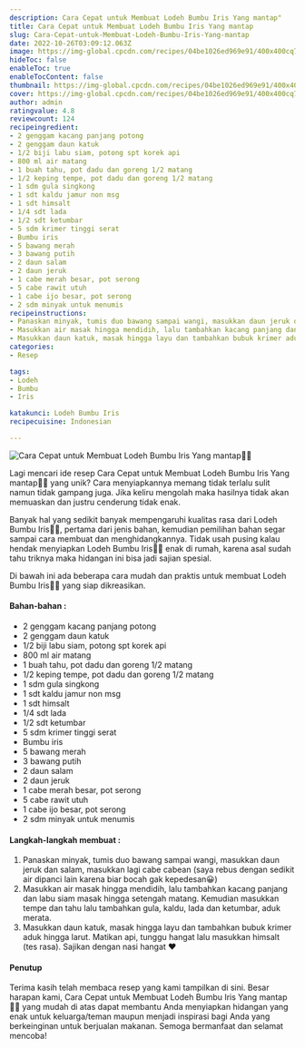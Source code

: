 ```yaml
---
description: Cara Cepat untuk Membuat Lodeh Bumbu Iris Yang mantap"
title: Cara Cepat untuk Membuat Lodeh Bumbu Iris Yang mantap
slug: Cara-Cepat-untuk-Membuat-Lodeh-Bumbu-Iris-Yang-mantap
date: 2022-10-26T03:09:12.063Z
image: https://img-global.cpcdn.com/recipes/04be1026ed969e91/400x400cq70/photo.jpg
hideToc: false
enableToc: true
enableTocContent: false
thumbnail: https://img-global.cpcdn.com/recipes/04be1026ed969e91/400x400cq70/photo.jpg
cover: https://img-global.cpcdn.com/recipes/04be1026ed969e91/400x400cq70/photo.jpg
author: admin
ratingvalue: 4.8
reviewcount: 124
recipeingredient:
- 2 genggam kacang panjang potong
- 2 genggam daun katuk
- 1/2 biji labu siam, potong spt korek api
- 800 ml air matang
- 1 buah tahu, pot dadu dan goreng 1/2 matang
- 1/2 keping tempe, pot dadu dan goreng 1/2 matang
- 1 sdm gula singkong
- 1 sdt kaldu jamur non msg
- 1 sdt himsalt
- 1/4 sdt lada
- 1/2 sdt ketumbar
- 5 sdm krimer tinggi serat
- Bumbu iris
- 5 bawang merah
- 3 bawang putih
- 2 daun salam
- 2 daun jeruk
- 1 cabe merah besar, pot serong
- 5 cabe rawit utuh
- 1 cabe ijo besar, pot serong
- 2 sdm minyak untuk menumis
recipeinstructions:
- Panaskan minyak, tumis duo bawang sampai wangi, masukkan daun jeruk dan salam, masukkan lagi cabe cabean (saya rebus dengan sedikit air dipanci lain karena biar bocah gak kepedesan😀)
- Masukkan air masak hingga mendidih, lalu tambahkan kacang panjang dan labu siam masak hingga setengah matang. Kemudian masukkan tempe dan tahu lalu tambahkan gula, kaldu, lada dan ketumbar, aduk merata.
- Masukkan daun katuk, masak hingga layu dan tambahkan bubuk krimer aduk hingga larut. Matikan api, tunggu hangat lalu masukkan himsalt (tes rasa). Sajikan dengan nasi hangat ❤️
categories:
- Resep

tags:
- Lodeh
- Bumbu
- Iris

katakunci: Lodeh Bumbu Iris
recipecuisine: Indonesian

---
```


![Cara Cepat untuk Membuat Lodeh Bumbu Iris Yang mantap👩‍🍳](https://img-global.cpcdn.com/recipes/04be1026ed969e91/400x400cq70/photo.jpg)

Lagi mencari ide resep Cara Cepat untuk Membuat Lodeh Bumbu Iris Yang mantap👩‍🍳 yang unik? Cara menyiapkannya memang tidak terlalu sulit namun tidak gampang juga. Jika keliru mengolah maka hasilnya tidak akan memuaskan dan justru cenderung tidak enak.

Banyak hal yang sedikit banyak mempengaruhi kualitas rasa dari Lodeh Bumbu Iris👩‍🍳, pertama dari jenis bahan, kemudian pemilihan bahan segar sampai cara membuat dan menghidangkannya. Tidak usah pusing kalau hendak menyiapkan Lodeh Bumbu Iris👩‍🍳 enak di rumah, karena asal sudah tahu triknya maka hidangan ini bisa jadi sajian spesial.

Di bawah ini ada beberapa cara mudah dan praktis untuk membuat Lodeh Bumbu Iris👩‍🍳 yang siap dikreasikan.

<!--inarticleads1-->

#### Bahan-bahan :

- 2 genggam kacang panjang potong
- 2 genggam daun katuk
- 1/2 biji labu siam, potong spt korek api
- 800 ml air matang
- 1 buah tahu, pot dadu dan goreng 1/2 matang
- 1/2 keping tempe, pot dadu dan goreng 1/2 matang
- 1 sdm gula singkong
- 1 sdt kaldu jamur non msg
- 1 sdt himsalt
- 1/4 sdt lada
- 1/2 sdt ketumbar
- 5 sdm krimer tinggi serat
- Bumbu iris
- 5 bawang merah
- 3 bawang putih
- 2 daun salam
- 2 daun jeruk
- 1 cabe merah besar, pot serong
- 5 cabe rawit utuh
- 1 cabe ijo besar, pot serong
- 2 sdm minyak untuk menumis

<!--inarticleads2-->

#### Langkah-langkah membuat :

1. Panaskan minyak, tumis duo bawang sampai wangi, masukkan daun jeruk dan salam, masukkan lagi cabe cabean (saya rebus dengan sedikit air dipanci lain karena biar bocah gak kepedesan😀)
1. Masukkan air masak hingga mendidih, lalu tambahkan kacang panjang dan labu siam masak hingga setengah matang. Kemudian masukkan tempe dan tahu lalu tambahkan gula, kaldu, lada dan ketumbar, aduk merata.
1. Masukkan daun katuk, masak hingga layu dan tambahkan bubuk krimer aduk hingga larut. Matikan api, tunggu hangat lalu masukkan himsalt (tes rasa). Sajikan dengan nasi hangat ❤️

#### Penutup

Terima kasih telah membaca resep yang kami tampilkan di sini. Besar harapan kami, Cara Cepat untuk Membuat Lodeh Bumbu Iris Yang mantap👩‍🍳 yang mudah di atas dapat membantu Anda menyiapkan hidangan yang enak untuk keluarga/teman maupun menjadi inspirasi bagi Anda yang berkeinginan untuk berjualan makanan. Semoga bermanfaat dan selamat mencoba!